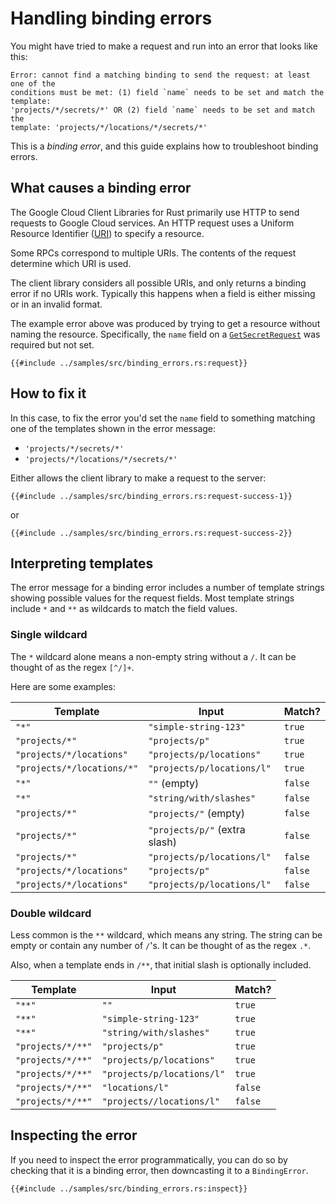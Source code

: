 <!-- 
Copyright 2025 Google LLC

Licensed under the Apache License, Version 2.0 (the "License");
you may not use this file except in compliance with the License.
You may obtain a copy of the License at

    https://www.apache.org/licenses/LICENSE-2.0

Unless required by applicable law or agreed to in writing, software
distributed under the License is distributed on an "AS IS" BASIS,
WITHOUT WARRANTIES OR CONDITIONS OF ANY KIND, either express or implied.
See the License for the specific language governing permissions and
limitations under the License.
-->

# Handling binding errors

You might have tried to make a request and run into an error that looks like
this:

```norust
Error: cannot find a matching binding to send the request: at least one of the
conditions must be met: (1) field `name` needs to be set and match the template:
'projects/*/secrets/*' OR (2) field `name` needs to be set and match the
template: 'projects/*/locations/*/secrets/*'
```

This is a *binding error*, and this guide explains how to troubleshoot binding
errors.

## What causes a binding error

The Google Cloud Client Libraries for Rust primarily use HTTP to send requests
to Google Cloud services. An HTTP request uses a Uniform Resource Identifier
([URI]) to specify a resource.

Some RPCs correspond to multiple URIs. The contents of the request determine
which URI is used.

The client library considers all possible URIs, and only returns a binding error
if no URIs work. Typically this happens when a field is either missing or in an
invalid format.

The example error above was produced by trying to get a resource without naming
the resource. Specifically, the `name` field on a [`GetSecretRequest`] was
required but not set.

```rust,ignore
{{#include ../samples/src/binding_errors.rs:request}}
```

## How to fix it

In this case, to fix the error you'd set the `name` field to something matching
one of the templates shown in the error message:

- `'projects/*/secrets/*'`
- `'projects/*/locations/*/secrets/*'`

Either allows the client library to make a request to the server:

```rust,ignore
{{#include ../samples/src/binding_errors.rs:request-success-1}}
```

or

```rust,ignore
{{#include ../samples/src/binding_errors.rs:request-success-2}}
```

## Interpreting templates

The error message for a binding error includes a number of template strings
showing possible values for the request fields. Most template strings include
`*` and `**` as wildcards to match the field values.

### Single wildcard

The `*` wildcard alone means a non-empty string without a `/`. It can be thought
of as the regex `[^/]+`.

Here are some examples:

| Template                   | Input                         | Match?  |
| -------------------------- | ----------------------------- | ------- |
| `"*"`                      | `"simple-string-123"`         | `true`  |
| `"projects/*"`             | `"projects/p"`                | `true`  |
| `"projects/*/locations"`   | `"projects/p/locations"`      | `true`  |
| `"projects/*/locations/*"` | `"projects/p/locations/l"`    | `true`  |
| `"*"`                      | `""` (empty)                  | `false` |
| `"*"`                      | `"string/with/slashes"`       | `false` |
| `"projects/*"`             | `"projects/"` (empty)         | `false` |
| `"projects/*"`             | `"projects/p/"` (extra slash) | `false` |
| `"projects/*"`             | `"projects/p/locations/l"`    | `false` |
| `"projects/*/locations"`   | `"projects/p"`                | `false` |
| `"projects/*/locations"`   | `"projects/p/locations/l"`    | `false` |

### Double wildcard

Less common is the `**` wildcard, which means any string. The string can be
empty or contain any number of `/`'s. It can be thought of as the regex `.*`.

Also, when a template ends in `/**`, that initial slash is optionally included.

| Template          | Input                      | Match?  |
| ----------------- | -------------------------- | ------- |
| `"**"`            | `""`                       | `true`  |
| `"**"`            | `"simple-string-123"`      | `true`  |
| `"**"`            | `"string/with/slashes"`    | `true`  |
| `"projects/*/**"` | `"projects/p"`             | `true`  |
| `"projects/*/**"` | `"projects/p/locations"`   | `true`  |
| `"projects/*/**"` | `"projects/p/locations/l"` | `true`  |
| `"projects/*/**"` | `"locations/l"`            | `false` |
| `"projects/*/**"` | `"projects//locations/l"`  | `false` |

## Inspecting the error

If you need to inspect the error programmatically, you can do so by checking
that it is a binding error, then downcasting it to a `BindingError`.

```rust,ignore
{{#include ../samples/src/binding_errors.rs:inspect}}
```

[uri]: https://clouddocs.f5.com/api/irules/HTTP__uri.html
[`getsecretrequest`]: https://docs.rs/google-cloud-secretmanager-v1/latest/google_cloud_secretmanager_v1/model/struct.GetSecretRequest.html
